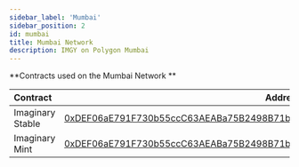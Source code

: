 ```yaml
---
sidebar_label: 'Mumbai'
sidebar_position: 2
id: mumbai
title: Mumbai Network
description: IMGY on Polygon Mumbai
---
```


**Contracts used on the Mumbai Network **

| Contract | Address | Source |
| :--- | ---: | ---: |
| Imaginary Stable | [0xDEF06aE791F730b55ccC63AEABa75B2498B71bF4](https://polygonscan.com/address/0xDEF06aE791F730b55ccC63AEABa75B2498B71bF4) | [Github](https://github.com/Imaginary-Finance/IMGYv1-drafts/tree/main/contracts/stable/ImaginaryStable.sol) |
| Imaginary Mint | [0xDEF06aE791F730b55ccC63AEABa75B2498B71bF4](https://polygonscan.com/address/0xDEF06aE791F730b55ccC63AEABa75B2498B71bF4) | [Github](https://github.com/Imaginary-Finance/IMGYv1-drafts/tree/main/contracts/legacy/ImaginaryMint.sol) |
